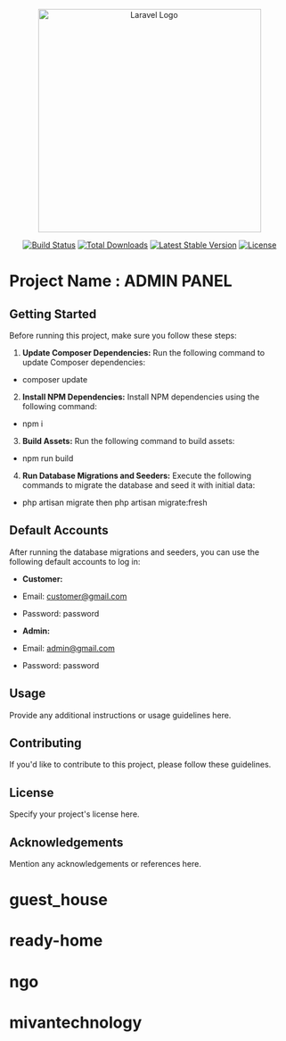 <p align="center"><a href="https://laravel.com" target="_blank"><img src="https://raw.githubusercontent.com/laravel/art/master/logo-lockup/5%20SVG/2%20CMYK/1%20Full%20Color/laravel-logolockup-cmyk-red.svg" width="400" alt="Laravel Logo"></a></p>

<p align="center">
<a href="https://github.com/laravel/framework/actions"><img src="https://github.com/laravel/framework/workflows/tests/badge.svg" alt="Build Status"></a>
<a href="https://packagist.org/packages/laravel/framework"><img src="https://img.shields.io/packagist/dt/laravel/framework" alt="Total Downloads"></a>
<a href="https://packagist.org/packages/laravel/framework"><img src="https://img.shields.io/packagist/v/laravel/framework" alt="Latest Stable Version"></a>
<a href="https://packagist.org/packages/laravel/framework"><img src="https://img.shields.io/packagist/l/laravel/framework" alt="License"></a>
</p>

# Project Name : ADMIN PANEL


## Getting Started

Before running this project, make sure you follow these steps:

1. **Update Composer Dependencies:** Run the following command to update Composer dependencies:
- composer update


2. **Install NPM Dependencies:** Install NPM dependencies using the following command:
- npm i

3. **Build Assets:** Run the following command to build assets:
- npm run build

4. **Run Database Migrations and Seeders:** Execute the following commands to migrate the database and seed it with initial data:
- php artisan migrate then php artisan migrate:fresh

## Default Accounts

After running the database migrations and seeders, you can use the following default accounts to log in:

- **Customer:**
- Email: customer@gmail.com
- Password: password

- **Admin:**
- Email: admin@gmail.com
- Password: password

## Usage

Provide any additional instructions or usage guidelines here.

## Contributing

If you'd like to contribute to this project, please follow these guidelines.

## License

Specify your project's license here.

## Acknowledgements

Mention any acknowledgements or references here.

# guest_house
# ready-home
# ngo
# mivantechnology
